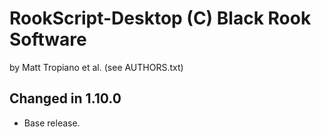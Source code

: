 RookScript-Desktop (C) Black Rook Software 
==========================================
by Matt Tropiano et al. (see AUTHORS.txt)


Changed in 1.10.0
-----------------

- Base release.

